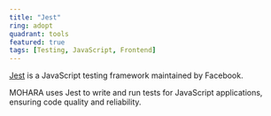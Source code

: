 ```yaml
---
title: "Jest"
ring: adopt
quadrant: tools
featured: true
tags: [Testing, JavaScript, Frontend]
---
```


[Jest](https://jestjs.io/) is a JavaScript testing framework maintained by Facebook.

MOHARA uses Jest to write and run tests for JavaScript applications, ensuring code quality and reliability.
